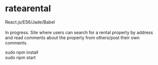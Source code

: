 # ratearental
React.js/ES6/Jade/Babel <br><br> 
In progress. Site where users can search for a rental property by address and read comments about the property from others/post their own comments.

sudo npm install <br>
sudo npm start
